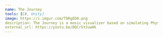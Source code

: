 ```yaml
---
name: The Journey
tools: [C#, Unity]
image: https://i.imgur.com/TbRgED0.png
description: The Journey is a music visualizer based on simulating Physarum behavior with compute shaders.
external_url: https://youtu.be/DQCrSYJuwHk
---
```

